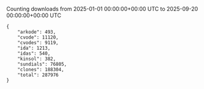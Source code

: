 
Counting downloads from 2025-01-01 00:00:00+00:00 UTC to 2025-09-20 00:00:00+00:00 UTC

```
{
    "arkode": 493,
    "cvode": 11120,
    "cvodes": 9119,
    "ida": 1213,
    "idas": 540,
    "kinsol": 382,
    "sundials": 76805,
    "clones": 188304,
    "total": 287976
}
```
